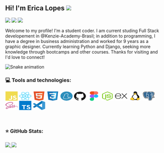 <div align="left">
  <h2> Hi! I'm Erica Lopes <img src="https://media.giphy.com/media/AOXNxxIJuBQdNTBblp/giphy.gif" width="50"></h2>
 
  <a href="https://www.linkedin.com/in/ericalopes/" target="_blank"><img src="https://img.shields.io/badge/-LinkedIn-%230077B5?style=for-the-badge&logo=linkedin&logoColor=white" target="_blank"></a>
  <a href="mailto:ericalopes@outlook.com"><img src="https://img.shields.io/badge/Microsoft_Outlook-0078D4?style=for-the-badge&logo=microsoft-outlook&logoColor=white" target="_blank"></a>
  <a href="https://www.behance.net/lopeserica" target="_blank"><img src="https://img.shields.io/badge/-Behance-blue?style=for-the-badge&logo=behance&logoColor=white" target="_blank"></a>

 <p>Welcome to my profile! I'm a student coder. I am current studing Full Stack developement in @Kenzie-Academy-Brasil;  in addition to programming, I have a degree in business administration and worked for 9 years as a graphic designer. Currently learning Python and Django, seeking more knowledge through bootcamps and other courses. Thanks for visiting and I'd love to connect! 
</p>

  ![Snake animation](https://github.com/erica-lopes/erica-lopes/blob/output/github-contribution-grid-snake.svg)

<div align="left">
<h3> 💻 Tools and technologies:
</br>
</br>
  <img align="center" alt="erica-Js" height="30" width="40" src="https://raw.githubusercontent.com/devicons/devicon/master/icons/javascript/javascript-plain.svg">
  <img align="center" alt="erica-React" height="30" width="40" src="https://raw.githubusercontent.com/devicons/devicon/master/icons/react/react-original.svg">
  <img align="center" alt="erica-HTML" height="30" width="40" src="https://raw.githubusercontent.com/devicons/devicon/master/icons/html5/html5-original.svg">
  <img align="center" alt="erica-CSS" height="30" width="40" src="https://raw.githubusercontent.com/devicons/devicon/master/icons/css3/css3-original.svg">
   <img align="center" alt="erica-CSS" height="30" width="40" src="https://raw.githubusercontent.com/devicons/devicon/master/icons/yarn/yarn-original.svg">
   <img align="center" alt="erica-CSS" height="30" width="40" src="https://raw.githubusercontent.com/devicons/devicon/master/icons/github/github-original.svg">
   <img align="center" alt="erica-CSS" height="30" width="40" src="https://raw.githubusercontent.com/devicons/devicon/master/icons/figma/figma-original.svg">
   <img align="center" alt="erica-CSS" height="30" width="40" src="https://raw.githubusercontent.com/devicons/devicon/master/icons/nodejs/nodejs-original.svg">
   <img align="center" alt="erica-CSS" height="30" width="40" src="https://raw.githubusercontent.com/devicons/devicon/master/icons/express/express-original.svg">
   <img align="center" alt="erica-CSS" height="30" width="40" src="https://raw.githubusercontent.com/devicons/devicon/master/icons/linux/linux-original.svg">
   <img align="center" alt="erica-CSS" height="30" width="40" src="https://raw.githubusercontent.com/devicons/devicon/master/icons/postgresql/postgresql-original.svg">
   <img align="center" alt="erica-CSS" height="30" width="40" src="https://raw.githubusercontent.com/devicons/devicon/master/icons/sass/sass-original.svg">
   <img align="center" alt="erica-CSS" height="30" width="40" src="https://raw.githubusercontent.com/devicons/devicon/master/icons/typescript/typescript-original.svg">
   <img align="center" alt="erica-CSS" height="30" width="40" src="https://raw.githubusercontent.com/devicons/devicon/master/icons/vscode/vscode-original.svg">
</div>
</br>
<h3> ⭐ GitHub Stats:
</br>
</br>
<div align="left">
  <a href="https://github.com/erica-lopes">
   <img height="150em" src="https://github-readme-stats.vercel.app/api?username=erica-lopes&show_icons=true&theme=aura_dark&include_all_commits=true&count_private=true"/>
  <img height="150em" src="https://github-readme-stats.vercel.app/api/top-langs/?username=erica-lopes&layout=compact&langs_count=7&theme=aura_dark"/>
</div>
</br>
